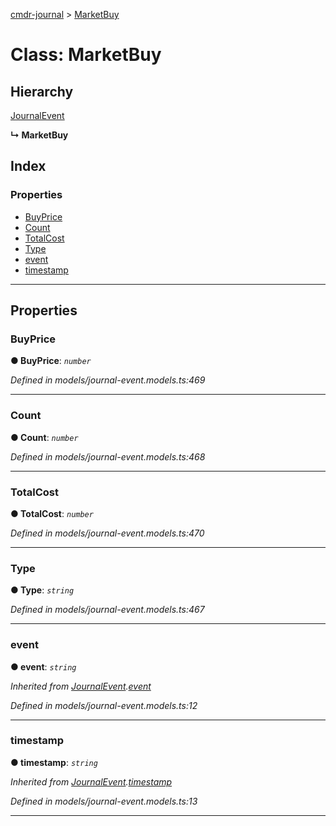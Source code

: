 [cmdr-journal](../README.md) > [MarketBuy](../classes/marketbuy.md)



# Class: MarketBuy

## Hierarchy


 [JournalEvent](journalevent.md)

**↳ MarketBuy**







## Index

### Properties

* [BuyPrice](marketbuy.md#buyprice)
* [Count](marketbuy.md#count)
* [TotalCost](marketbuy.md#totalcost)
* [Type](marketbuy.md#type)
* [event](marketbuy.md#event)
* [timestamp](marketbuy.md#timestamp)



---
## Properties
<a id="buyprice"></a>

###  BuyPrice

**●  BuyPrice**:  *`number`* 

*Defined in models/journal-event.models.ts:469*





___

<a id="count"></a>

###  Count

**●  Count**:  *`number`* 

*Defined in models/journal-event.models.ts:468*





___

<a id="totalcost"></a>

###  TotalCost

**●  TotalCost**:  *`number`* 

*Defined in models/journal-event.models.ts:470*





___

<a id="type"></a>

###  Type

**●  Type**:  *`string`* 

*Defined in models/journal-event.models.ts:467*





___

<a id="event"></a>

###  event

**●  event**:  *`string`* 

*Inherited from [JournalEvent](journalevent.md).[event](journalevent.md#event)*

*Defined in models/journal-event.models.ts:12*





___

<a id="timestamp"></a>

###  timestamp

**●  timestamp**:  *`string`* 

*Inherited from [JournalEvent](journalevent.md).[timestamp](journalevent.md#timestamp)*

*Defined in models/journal-event.models.ts:13*





___



